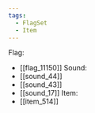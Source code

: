 ```yaml
---
tags:
  - FlagSet
  - Item
---
```

Flag:
- [[flag_11150]]
Sound:
- [[sound_44]]
- [[sound_43]]
- [[sound_17]]
Item:
- [[item_514]]
